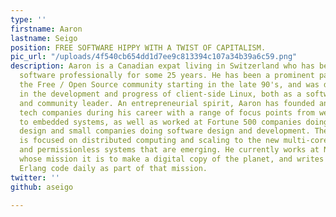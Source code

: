```yaml
---
type: ''
firstname: Aaron
lastname: Seigo
position: FREE SOFTWARE HIPPY WITH A TWIST OF CAPITALISM.
pic_url: "/uploads/4f540cb654dd1d7ee9c813394c107a34b39a6c59.png"
description: Aaron is a Canadian expat living in Switzerland who has been developing
  software professionally for some 25 years. He has been a prominent participant in
  the Free / Open Source community starting in the late 90's, and was deeply involved
  in the development and progress of client-side Linux, both as a software architect
  and community leader. An entrepreneurial spirit, Aaron has founded and run various
  tech companies during his career with a range of focus points from web traffic analysis
  to embedded systems, as well as worked at Fortune 500 companies doing original product
  design and small companies doing software design and development. These days Aaron
  is focused on distributed computing and scaling to the new multi-core, decentralized,
  and permissionless systems that are emerging. He currently works at Nomoko, a company
  whose mission it is to make a digital copy of the planet, and writes Elixir and
  Erlang code daily as part of that mission.
twitter: ''
github: aseigo

---
```

